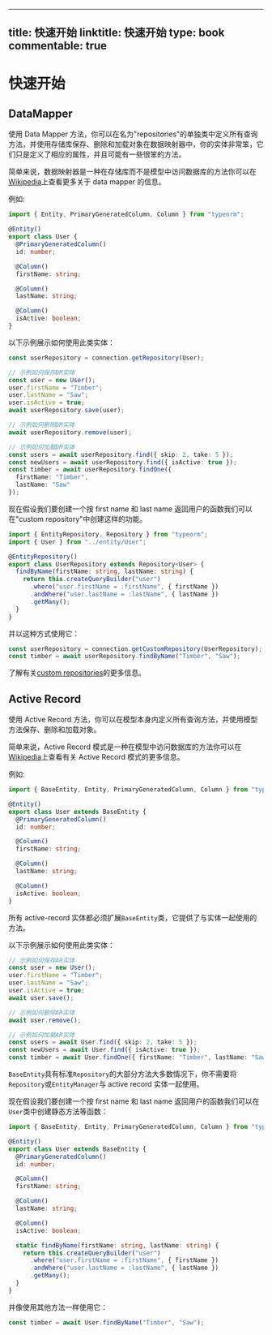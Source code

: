 
---
title: 快速开始
linktitle: 快速开始
type: book
commentable: true
---

# 快速开始

## DataMapper

使用 Data Mapper 方法，你可以在名为"repositories"的单独类中定义所有查询方法，并使用存储库保存、删除和加载对象在数据映射器中，你的实体非常笨，它们只是定义了相应的属性，并且可能有一些很笨的方法。

简单来说，数据映射器是一种在存储库而不是模型中访问数据库的方法你可以在[Wikipedia](https://en.wikipedia.org/wiki/Data_mapper_pattern)上查看更多关于 data mapper 的信息。

例如:

```typescript
import { Entity, PrimaryGeneratedColumn, Column } from "typeorm";

@Entity()
export class User {
  @PrimaryGeneratedColumn()
  id: number;

  @Column()
  firstName: string;

  @Column()
  lastName: string;

  @Column()
  isActive: boolean;
}
```

以下示例展示如何使用此类实体：

```typescript
const userRepository = connection.getRepository(User);

// 示例如何保存DM实体
const user = new User();
user.firstName = "Timber";
user.lastName = "Saw";
user.isActive = true;
await userRepository.save(user);

// 示例如何删除DM实体
await userRepository.remove(user);

// 示例如何加载DM实体
const users = await userRepository.find({ skip: 2, take: 5 });
const newUsers = await userRepository.find({ isActive: true });
const timber = await userRepository.findOne({
  firstName: "Timber",
  lastName: "Saw"
});
```

现在假设我们要创建一个按 first name 和 last name 返回用户的函数我们可以在"custom repository"中创建这样的功能。

```typescript
import { EntityRepository, Repository } from "typeorm";
import { User } from "../entity/User";

@EntityRepository()
export class UserRepository extends Repository<User> {
  findByName(firstName: string, lastName: string) {
    return this.createQueryBuilder("user")
      .where("user.firstName = :firstName", { firstName })
      .andWhere("user.lastName = :lastName", { lastName })
      .getMany();
  }
}
```

并以这种方式使用它：

```typescript
const userRepository = connection.getCustomRepository(UserRepository);
const timber = await userRepository.findByName("Timber", "Saw");
```

了解有关[custom repositories](https://typeorm.io/#/working-with-entity-manager/custom-repositories)的更多信息。

## Active Record

使用 Active Record 方法，你可以在模型本身内定义所有查询方法，并使用模型方法保存、删除和加载对象。

简单来说，Active Record 模式是一种在模型中访问数据库的方法你可以在[Wikipedia](https://en.wikipedia.org/wiki/Active_record_pattern)上查看有关 Active Record 模式的更多信息。

例如:

```typescript
import { BaseEntity, Entity, PrimaryGeneratedColumn, Column } from "typeorm";

@Entity()
export class User extends BaseEntity {
  @PrimaryGeneratedColumn()
  id: number;

  @Column()
  firstName: string;

  @Column()
  lastName: string;

  @Column()
  isActive: boolean;
}
```

所有 active-record 实体都必须扩展`BaseEntity`类，它提供了与实体一起使用的方法。

以下示例展示如何使用此类实体：

```typescript
// 示例如何保存AR实体
const user = new User();
user.firstName = "Timber";
user.lastName = "Saw";
user.isActive = true;
await user.save();

// 示例如何删除AR实体
await user.remove();

// 示例如何加载AR实体
const users = await User.find({ skip: 2, take: 5 });
const newUsers = await User.find({ isActive: true });
const timber = await User.findOne({ firstName: "Timber", lastName: "Saw" });
```

`BaseEntity`具有标准`Repository`的大部分方法大多数情况下，你不需要将`Repository`或`EntityManager`与 active record 实体一起使用。

现在假设我们要创建一个按 first name 和 last name 返回用户的函数我们可以在`User`类中创建静态方法等函数：

```typescript
import { BaseEntity, Entity, PrimaryGeneratedColumn, Column } from "typeorm";

@Entity()
export class User extends BaseEntity {
  @PrimaryGeneratedColumn()
  id: number;

  @Column()
  firstName: string;

  @Column()
  lastName: string;

  @Column()
  isActive: boolean;

  static findByName(firstName: string, lastName: string) {
    return this.createQueryBuilder("user")
      .where("user.firstName = :firstName", { firstName })
      .andWhere("user.lastName = :lastName", { lastName })
      .getMany();
  }
}
```

并像使用其他方法一样使用它：

```typescript
const timber = await User.findByName("Timber", "Saw");
```

    